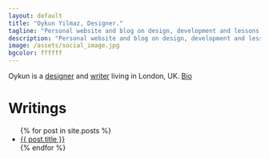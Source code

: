 ```yaml
---
layout: default
title: "Oykun Yilmaz, Designer."
tagline: "Personal website and blog on design, development and lessons learned in life."
description: "Personal website and blog on design, development and lessons learned in life."  
image: /assets/social_image.jpg
bgcolor: ffffff
---
```

<p class="mb5">Oykun is a <a href="https://crucial.design" target="_blank" title="Crucial Design Agencys">designer</a> and <a href="/books" title="Books and Articles">writer</a> living in London, UK. <a href="/about" title="Oykun, About">Bio</a></p>

<h1>Writings</h1>
<ul class="square-list">
    {% for post in site.posts %}
    <li><a href="{{ post.url }}" title="Read more"> {{ post.title }} </a></li>
    {% endfor %}
</ul>